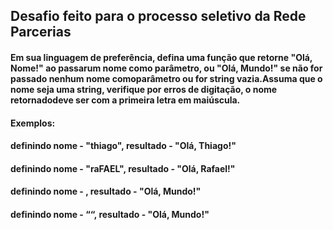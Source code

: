## Desafio feito para o processo seletivo da Rede Parcerias

#### Em sua linguagem de preferência, defina uma função que retorne "Olá, Nome!" ao passarum nome como parâmetro, ou "Olá, Mundo!" se não for passado nenhum nome comoparâmetro ou for string vazia.Assuma que o nome seja uma string, verifique por erros de digitação, o nome retornadodeve ser com a primeira letra em maiúscula.

####  Exemplos:
####  definindo nome - "thiago", resultado - "Olá, Thiago!"
####  definindo nome - "raFAEL", resultado - "Olá, Rafael!"
####  definindo nome - , resultado - "Olá, Mundo!"
####  definindo nome - ““, resultado - "Olá, Mundo!"
